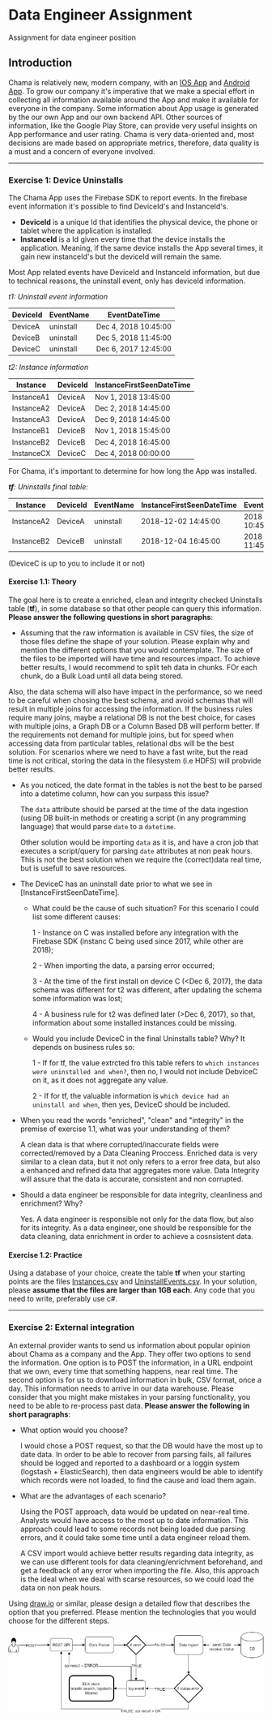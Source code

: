 # Data Engineer Assignment
Assignment for data engineer position

## Introduction
Chama is relatively new, modern company, with an [IOS App](https://itunes.apple.com/BR/app/id1228143385?mt=8) and [Android App](https://play.google.com/store/apps/details?id=br.project.pine). 
To grow our company it's imperative that we make a special effort in collecting all information available around the App and make it available for everyone in the company.
Some information about App usage is generated by the our own App and our own backend API. Other sources of information, like the Google Play Store, can provide very useful insights on App performance and user rating.
Chama is very data-oriented and, most decisions are made based on appropriate metrics, therefore, data quality is a must and a concern of everyone involved.

-----

### Exercise 1: Device Uninstalls
The Chama App uses the Firebase SDK to report events. In the firebase event information it's possible to find DeviceId's and InstanceId's. 
 - **DeviceId** is a unique Id that identifies the physical device, the phone or tablet where the application is installed.
 - **InstanceId** is a Id given every time that the device installs the application. Meaning, if the same device installs the App several times, it gain new instanceId's but the deviceId will remain the same.

Most App related events have DeviceId and InstanceId information, but due to technical reasons, the uninstall event, only has deviceId information. 

*t1: Uninstall event information*

|DeviceId|EventName|EventDateTime       |
|--------|---------|--------------------|
|DeviceA |uninstall|Dec 4, 2018 10:45:00|
|DeviceB |uninstall|Dec 5, 2018 11:45:00|
|DeviceC |uninstall|Dec 6, 2017 12:45:00|

*t2: Instance information*

|Instance  |DeviceId|InstanceFirstSeenDateTime|
|----------|--------|-------------------------|
|InstanceA1|DeviceA |Nov 1, 2018 13:45:00     |
|InstanceA2|DeviceA |Dec 2, 2018 14:45:00     |
|InstanceA3|DeviceA |Dec 9, 2018 14:45:00     |
|InstanceB1|DeviceB |Nov 1, 2018 15:45:00     |
|InstanceB2|DeviceB |Dec 4, 2018 16:45:00     |
|InstanceCX|DeviceC |Dec 4, 2018 00:00:00     |

For Chama, it's important to determine for how long the App was installed.

***tf**: Uninstalls final table:*

|Instance  |DeviceId|EventName|InstanceFirstSeenDateTime|EventDateTime       |
|----------|--------|---------|-------------------------|--------------------|
|InstanceA2|DeviceA |uninstall|2018-12-02 14:45:00      |2018-12-04 10:45:00 |
|InstanceB2|DeviceB |uninstall|2018-12-04 16:45:00      |2018-12-05 11:45:00 |

(DeviceC is up to you to include it or not)

#### Exercise 1.1: Theory
The goal here is to create a enriched, clean and integrity checked Uninstalls table (**tf**), in some database so that other people can query this information. **Please answer the following questions in short paragraphs**:

 - Assuming that the raw information is available in CSV files, the size of those files define the shape of your solution. Please explain why and mention the different options that you would contemplate.
The size of the files to be imported will have time and resources impact. To achieve better results, I would recommend to split teh data in chunks. FOr each chunk, do a Bulk Load until all data being stored.

Also, the data schema will also have impact in the performance, so we need to be careful when chosing the best schema, and avoid schemas that will result in multiple joins for accessing the information. If the business rules require many joins, maybe a relational DB is not the best choice, for cases with multiple joins, a Graph DB or a Column Based DB will perform better. If the requirements not demand for multiple joins, but for speed when accessing data from particular tables, relational dbs will be the best solution. For scenarios where we need to have a fast write, but the read time is not critical, storing the data in the filesystem (i.e HDFS) will probvide better results.

 - As you noticed, the date format in the tables is not the best to be parsed into a datetime column, how can you surpass this issue?

    The `data` attribute should be parsed at the time of the data ingestion (using DB built-in methods or creating a script (in any programming language) that would parse `date` to a `datetime`. 

    Other solution would be importing `data` as it is, and have a cron job that executes a script/query for parsing `date` attributes at non peak hours. This is not the best solution when we require the (correct)data real time, but is usefull to save resources.

 - The DeviceC has an uninstall date prior to what we see in [InstanceFirstSeenDateTime].
   - What could be the cause of such situation?
    For this scenario I could list some different causes:

        1 - Instance on C was installed before any integration with the Firebase SDK (instanc C being used since 2017, while other are 2018);
    
        2 - When importing the data, a parsing error occurred;
    
        3 - At the time of the first install on device C (<Dec 6, 2017), the data schema was different for t2 was different, after updating the schema some information was lost;
    
        4 - A business rule for t2 was defined later (>Dec 6, 2017), so that, information about some installed instances could be missing.
   
   - Would you include DeviceC in the final Uninstalls table? Why?
        It depends on business rules so:
        
        1 - If for tf, the value extrcted fro this table refers to `which instances were uninstalled and when?`, then no, I would not include DebviceC on it, as it does not aggregate any value.
        
        2 - If for tf, the valuable information is `which device had an uninstall and when`, then yes, DeviceC should be included.

 - When you read the words "enriched", "clean" and "integrity" in the premise of exercise 1.1, what was your understanding of them?
    
    A clean data is that where corrupted/inaccurate fields were corrected/removed by a Data Cleaning Proccess. Enriched data is very similar to a clean data, but it not only refers to a error free data, but also a enhanced and refined data that aggregates more value. Data Integrity will assure that the data is accurate, consistent and non corrupted.

 - Should a data engineer be responsible for data integrity, cleanliness and enrichment? Why?
    
    Yes. A data engineer is responsible not only for the data flow, but also for its integrity. As a data engineer, one should be responsible for the data cleaning, data enrichment in order to achieve a cosnsistent data. 

#### Exercise 1.2: Practice

Using a database of your choice, create the table **tf** when your starting points are the files [Instances.csv](Instances.csv) and [UninstallEvents.csv](UninstallEvents.csv).
In your solution, please **assume that the files are larger than 1GB each**. Any code that you need to write, preferably use c#.

-----

### Exercise 2: External integration
An external provider wants to send us information about popular opinion about Chama as a company and the App. They offer two options to send the information. 
One option is to POST the information, in a URL endpoint that we own, every time that something happens, near real time.
The second option is for us to download information in bulk, CSV format, once a day. 
This information needs to arrive in our data warehouse. Please consider that you might make mistakes in your parsing functionality, you need to be able to re-process past data.
**Please answer the following in short paragraphs**:
 - What option would you choose?

    I would chose a POST request, so that the DB would have the most up to date data. In order to be able to recover from parsing fails, all failures should be logged and reported to a dashboard or a loggin system (logstash + ElasticSearch), then data engineers would be able to identify which records were not loaded, to find the cause and  load them again.
 - What are the advantages of each scenario?

    Using the POST approach, data would be updated on near-real time. Analysts would have access to the most up to date information. This approach could lead to some records not being loaded due parsing errors, and it could take some time until a data engineer reload them.

    A CSV import would achieve better results regarding data integrity, as we can use different tools for data cleaning/enrichment beforehand, and get a feedback of any error when importing the file. Also, this approach is the ideal when we deal with scarse resources, so we could load the data on non peak hours.

Using [draw.io](https://www.draw.io/) or similar, please design a detailed flow that describes the option that you preferred. Please mention the technologies that you would choose for the different steps.

![](diagram.png)